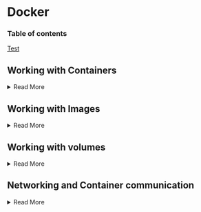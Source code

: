 # Docker

### Table of contents
[Test](https://github.com/Laureatus/Cheatsheet/blob/main/docker.md#Working-with-volumes)

## Working with Containers
<details>
  <summary>Read More</summary>
  
### Running a container

```docker container run alpine```

To create a container that gets automaticly removed when its being exited use the ```--rm``` argument.

```docker container run --rm alpine```

It is possible to set custom names for your containers. To do so use the ```--name``` argument.

```docker container run --name my_container alpine```


### Starting a shell

```docker container run -it alpine sh```

### Exit shell and leave container running

Use the key combination ```ctrl+P+Q```
This key combination will exit the container shell withoout stopping the container.

### Attach a container
To get back into a running contaienr use the following command:

```docker container attach 43049c3c3cc6```

### Stopping a container

```docker container stop 43049c3c3cc6```

### Starting the container

```docker container stop 43049c3c3cc6```

### Listing containers
Listing all running containers

```docker container ls```
Listing all containers

```docker container ls -a```

### Removing a contaier

To remove a single container use the following command.

```docker container rm 43049c3c3cc6```

To remove multiple containers at once use this command:

```docker container rm $(docker container ls -a | grep "alpine")```

This command would remove all containers that are found by grep matching the string alpine.

### Publishing a service

With the ```-p``` argument it is possible to publish the port(s) of a container to the localhost

```docker container run -p 80:80 nginx```

 </details>

## Working with Images

<details>
  <summary>Read More</summary>
  
### Listing Images

```docker image ls```

### Deleting Images

```docker image rm alpine```
  
</details>

## Working with volumes
  
  <details>
  <summary>Read More</summary>

### Bind mount a volume
If you want to access files from the localhost in the docker container it ist neccesary to link the local directory with the container.
To do so we can bind mount the directory to the container with the following command:

```docker container run -p 80:80 -v /Users/Laureatus/html:/usr/share/nginx/html nginx```
    
    
</details>
      
## Networking and Container communication
<details>
  <summary>Read More</summary>
  
  ### Linking containers
To communicate between two containers they need to be in the same network or need to be linked. To link two or more containers together the following command can be used:
  
```
// Run a container with the alpine image and the came c1
docker container run --rm -it --name c1 alpine sh
  
// Run a second container named c2 and link container c1 to it.
docker container run --rm -it --name c2 --link c1 alpine sh
  
// Now you can communicate between the two containers by hostname or IP
// Test this by pinging c1 from the terminal of c2

ping c1
```
  
  
</details>





